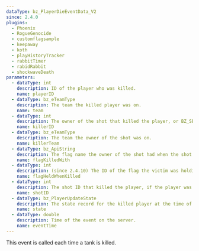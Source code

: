 ```yaml
---
dataType: bz_PlayerDieEventData_V2
since: 2.4.0
plugins:
  - Phoenix
  - RogueGenocide
  - customflagsample
  - keepaway
  - koth
  - playHistoryTracker
  - rabbitTimer
  - rabidRabbit
  - shockwaveDeath
parameters:
  - dataType: int
    description: ID of the player who was killed.
    name: playerID
  - dataType: bz_eTeamType
    description: The team the killed player was on.
    name: team
  - dataType: int
    description: The owner of the shot that killed the player, or BZ_SERVER for server side kills
    name: killerID
  - dataType: bz_eTeamType
    description: The team the owner of the shot was on.
    name: killerTeam
  - dataType: bz_ApiString
    description: The flag name the owner of the shot had when the shot was fired.
    name: flagKilledWith
  - dataType: int
    description: (since 2.4.10) The ID of the flag the victim was holding when they died.
    name: flagHeldWhenKilled
  - dataType: int
    description: The shot ID that killed the player, if the player was not killed by a shot, the id will be -1.
    name: shotID
  - dataType: bz_PlayerUpdateState
    description: The state record for the killed player at the time of the event
    name: state
  - dataType: double
    description: Time of the event on the server.
    name: eventTime
---
```


This event is called each time a tank is killed.
